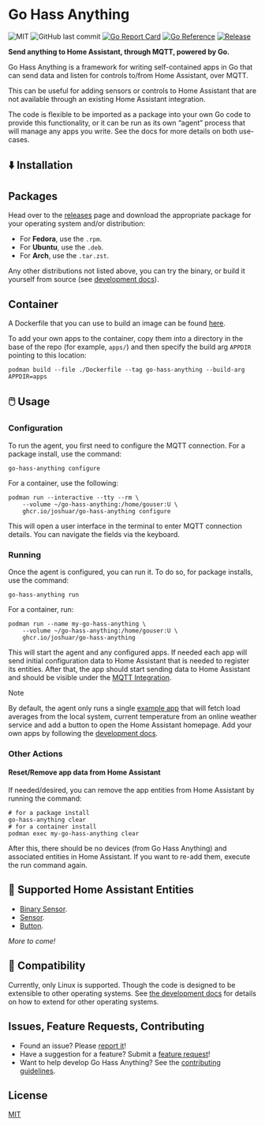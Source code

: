 <!--
 Copyright (c) 2023 Joshua Rich <joshua.rich@gmail.com>
 
 This software is released under the MIT License.
 https://opensource.org/licenses/MIT
-->

# Go Hass Anything

![MIT](https://img.shields.io/github/license/joshuar/go-hass-anything)
![GitHub last commit](https://img.shields.io/github/last-commit/joshuar/go-hass-anything)
[![Go Report Card](https://goreportcard.com/badge/github.com/joshuar/go-hass-anything?style=flat-square)](https://goreportcard.com/report/github.com/joshuar/go-hass-anything)
[![Go Reference](https://pkg.go.dev/badge/github.com/joshuar/go-hass-anything.svg)](https://pkg.go.dev/github.com/joshuar/go-hass-anything)
[![Release](https://img.shields.io/github/release/joshuar/go-hass-anything?style=flat-square)](https://github.com/joshuar/go-hass-anything/releases/latest)

**Send anything to Home Assistant, through MQTT, powered by Go.**

Go Hass Anything is a framework for writing self-contained apps in Go that can
send data and listen for controls to/from Home Assistant, over MQTT. 

This can be useful for adding sensors or controls to Home Assistant that are not
available through an existing Home Assistant integration.

The code is flexible to be imported as a package into your own Go code to
provide this functionality, or it can be run as its own “agent” process that
will manage any apps you write. See the docs for more details on both use-cases.

## ⬇️ Installation

## Packages

Head over to the [releases](https://github.com/joshuar/go-hass-anything/releases)
page and download the appropriate package for your operating system and/or
distribution:

- For **Fedora**, use the `.rpm`.
- For **Ubuntu**, use the `.deb`.
- For **Arch**, use the `.tar.zst`.

Any other distributions not listed above, you can try the binary, or build it
yourself from source (see [development docs](docs/development/README.md)).

## Container

A Dockerfile that you can use to build an image can be found [here](Dockerfile).

To add your own apps to the container, copy them into a directory in the base of
the repo (for example, `apps/`) and then specify the build arg `APPDIR` pointing
to this location:

```shell
podman build --file ./Dockerfile --tag go-hass-anything --build-arg APPDIR=apps
```

## 🖱️ Usage

### Configuration

To run the agent, you first need to configure the MQTT connection. For a package install, use the command:

```shell
go-hass-anything configure
```

For a container, use the following:

```shell
podman run --interactive --tty --rm \
    --volume ~/go-hass-anything:/home/gouser:U \
    ghcr.io/joshuar/go-hass-anything configure
```

This will open a user interface in the terminal to enter MQTT connection
details. You can navigate the fields via the keyboard.

### Running

Once the agent is configured, you can run it. To do so, for package installs, use the command:

```shell
go-hass-anything run
```

For a container, run:

```shell
podman run --name my-go-hass-anything \
    --volume ~/go-hass-anything:/home/gouser:U \
    ghcr.io/joshuar/go-hass-anything
```

This will start the agent and any configured apps. If needed each app will send
initial configuration data to Home Assistant that is needed to register its
entities. After that, the app should start sending
data to Home Assistant and should be visible under the [MQTT
Integration](https://www.home-assistant.io/integrations/mqtt/).

> [!NOTE]
> By default, the agent only runs a single [example
> app](internal/apps/exampleApp/exampleApp.go) that will fetch load averages from
> the local system, current temperature from an online weather service and add a
> button to open the Home Assistant homepage. Add your own apps by following the
> [development docs](docs/development/README.md).

### Other Actions

#### Reset/Remove app data from Home Assistant

If needed/desired, you can remove the app entities from Home Assistant by
running the command:

```shell
# for a package install
go-hass-anything clear
# for a container install
podman exec my-go-hass-anything clear
```

After this, there should be no devices (from Go Hass Anything) and associated
entities in Home Assistant. If you want to re-add them, execute the run
command again.

## 🤖 Supported Home Assistant Entities

- [Binary Sensor](https://developers.home-assistant.io/docs/core/entity/binary-sensor).
- [Sensor](https://developers.home-assistant.io/docs/core/entity/sensor).
- [Button](https://developers.home-assistant.io/docs/core/entity/button).

_More to come!_

## 🤝 Compatibility

Currently, only Linux is supported. Though the code is designed to be extensible
to other operating systems. See [the development docs](docs/development/README.md) for
details on how to extend for other operating systems.

## Issues, Feature Requests, Contributing

- Found an issue? Please [report
  it](https://github.com/joshuar/go-hass-anything/issues/new?assignees=joshuar&labels=&template=bug_report.md&title=%5BBUG%5D)!
- Have a suggestion for a feature? Submit a [feature
  request](https://github.com/joshuar/go-hass-anything/issues/new?assignees=joshuar&labels=&template=feature_request.md&title=)!
- Want to help develop Go Hass Anything? See the [contributing
  guidelines](CONTRIBUTING.md).

## License

[MIT](LICENSE)
